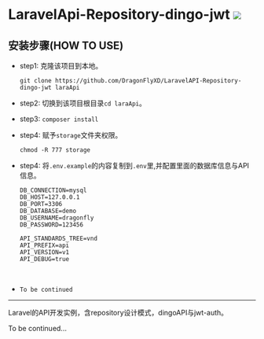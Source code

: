 # LaravelApi-Repository-dingo-jwt  ![](https://avatars3.githubusercontent.com/u/22745316?v=3&s=30)

## 安装步骤(HOW TO USE)

- step1: 克隆该项目到本地。

  `git clone https://github.com/DragonFlyXD/LaravelAPI-Repository-dingo-jwt laraApi`

- step2: 切换到该项目根目录`cd laraApi`。

- step3: `composer install`

- step4: 赋予`storage`文件夹权限。

  `chmod -R 777 storage`

- step4: 将`.env.example`的内容复制到`.env`里,并配置里面的数据库信息与API信息。

  ```
  DB_CONNECTION=mysql
  DB_HOST=127.0.0.1
  DB_PORT=3306
  DB_DATABASE=demo
  DB_USERNAME=dragonfly
  DB_PASSWORD=123456
  ```

  ```
  API_STANDARDS_TREE=vnd
  API_PREFIX=api
  API_VERSION=v1
  API_DEBUG=true
  ```

  ​

- `To be continued`

------

Laravel的API开发实例，含repository设计模式，dingoAPI与jwt-auth。

To be continued...